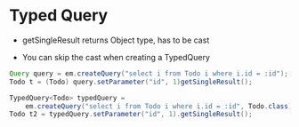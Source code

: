 # Typed Query

- getSingleResult returns Object type, has to be cast

- You can skip the cast when creating a TypedQuery

```java
Query query = em.createQuery("select i from Todo i where i.id = :id");
Todo t = (Todo) query.setParameter("id", 1)getSingleResult();

TypedQuery<Todo> typedQuery =
    em.createQuery("select i from Todo i where i.id = :id", Todo.class);
Todo t2 = typedQuery.setParameter("id", 1).getSingleResult();
```
